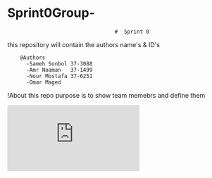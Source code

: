 # Sprint0Group-

                                      #  Sprint 0
                                           
this repository will contain  the authors name's & ID's

        @Authors
          -Sameh Sonbol 37-3088
          -Amr Noaman   37-1499
          -Nour Mostafa 37-6251
          -Omar Maged
!About
    this repo purpose is to show team memebrs and define them 
    
    
![m'lady](http://www.qygjxz.com/cool-images.html)
